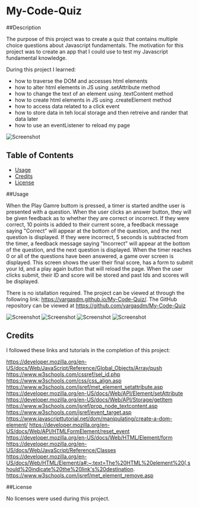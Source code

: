 # My-Code-Quiz

##Description

The purpose of this project was to create a quiz that contains multiple choice questions about Javascript fundamentals. The motivation for this project was to create an app that I could use to test my Javascript fundamental knowledge.

During this project I learned: 
- how to traverse the DOM and accesses html elements
- how to alter html elements in JS using .setAttribute method
- how to change the text of an element using .textContent method
- how to create html elements in JS using .createElement method
- how to access data related to a click event
- how to store data in teh local storage and then retreive and rander that data later
- how to use an eventListener to reload my page

![Screenshot]([https://github.com/vargasdm/Password-Generator/blob/main/assets/images/password-generator.jpg](https://github.com/vargasdm/My-Code-Quiz/blob/main/assets/images/code-quiz.jpg))

## Table of Contents

- [Usage](#usage)
- [Credits](#credits)
- [License](#license)

##Usage

When the Play Gamre buttom is pressed, a timer is started andthe user is presented with a question. When the user clicks an answer button, they will be given feedback as to whether they are correct or incorrect. If they were correct, 10 points is added to their current score, a feedback message saying "Correct" will appear at the bottom of the question, and the next question is displayed. If they were incorrect, 5 seconds is subtracted from the timer, a feedback message saying "Incorrect" will appear at the bottom of the question, and the next question is displayed. When the timer reaches 0 or all of the questions have been answered, a game over screen is displayed. This screen shows the user their final score, has a form to submit your Id, and a play again button that will reload the page. When the user clicks submit, their ID and score will be stored and past Ids and scores will be displayed.

There is no istallation required. The project can be viewed at through the following link: https://vargasdm.github.io/My-Code-Quiz/.
The GitHub repository can be viewed at https://github.com/vargasdm/My-Code-Quiz

![Screenshot]([https://github.com/vargasdm/Password-Generator/blob/main/assets/images/password-generator-prompt1.jpg](https://github.com/vargasdm/My-Code-Quiz/blob/main/assets/images/code-quiz-question.jpg))
![Screenshot]([https://github.com/vargasdm/Password-Generator/blob/main/assets/images/password-generator-prompt2.jpg](https://github.com/vargasdm/My-Code-Quiz/blob/main/assets/images/code-quiz-question-feedbackandscore.jpg))
![Screenshot]([https://github.com/vargasdm/Password-Generator/blob/main/assets/images/password-generator-prompt3.jpg](https://github.com/vargasdm/My-Code-Quiz/blob/main/assets/images/code-quiz-game-over.jpg))
![Screenshot]([https://github.com/vargasdm/Password-Generator/blob/main/assets/images/password-generator-prompt4.jpg](https://github.com/vargasdm/My-Code-Quiz/blob/main/assets/images/code-quiz-save-and-render.jpg))


## Credits

I followed these links and tutorials in the completion of this project:

https://developer.mozilla.org/en-US/docs/Web/JavaScript/Reference/Global_Objects/Array/push
https://www.w3schools.com/cssref/sel_id.php
https://www.w3schools.com/css/css_align.asp
https://www.w3schools.com/jsref/met_element_setattribute.asp
https://developer.mozilla.org/en-US/docs/Web/API/Element/setAttribute
https://developer.mozilla.org/en-US/docs/Web/API/Storage/getItem
https://www.w3schools.com/jsref/prop_node_textcontent.asp
https://www.w3schools.com/jsref/event_target.asp
https://www.javascripttutorial.net/dom/manipulating/create-a-dom-element/
https://developer.mozilla.org/en-US/docs/Web/API/HTMLFormElement/reset_event
https://developer.mozilla.org/en-US/docs/Web/HTML/Element/form
https://developer.mozilla.org/en-US/docs/Web/JavaScript/Reference/Classes
https://developer.mozilla.org/en-US/docs/Web/HTML/Element/a#:~:text=The%20HTML%20element%20(,should%20indicate%20the%20link's%20destination.
https://www.w3schools.com/jsref/met_element_remove.asp

##License

No licenses were used during this project.



